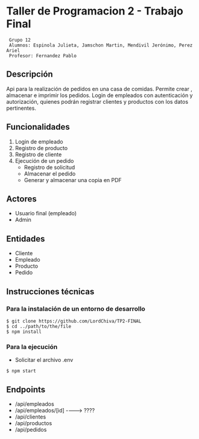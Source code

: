 # Taller de Programacion 2 - Trabajo Final 
     Grupo 12
     Alumnos: Espinola Julieta, Jamschon Martin, Mendivil Jerónimo, Perez Ariel
     Profesor: Fernandez Pablo

## Descripción
Api para la realización de pedidos en una casa de comidas. 
Permite crear , almacenar e imprimir los pedidos. 
Login de empleados con autenticación y autorización, quienes podrán registrar clientes y productos con los datos pertinentes.

## Funcionalidades 
1. Login de empleado
2. Registro de producto
3. Registro de cliente
4. Ejecución de un pedido
    - Registro de solicitud 
    - Almacenar el pedido
    - Generar y almacenar una copia en PDF
## Actores 
- Usuario final (empleado)
- Admin

## Entidades
- Cliente
- Empleado
- Producto
- Pedido

## Instrucciones técnicas

### Para la instalación de un entorno de desarrollo
```
$ git clone https://github.com/LordChiva/TP2-FINAL
$ cd ../path/to/the/file
$ npm install
```

### Para la ejecución
- Solicitar el archivo .env
```
$ npm start
```
    
## Endpoints
- /api/empleados
- /api/empleados/[id]  ----> ????
- /api/clientes
- /api/productos
- /api/pedidos
